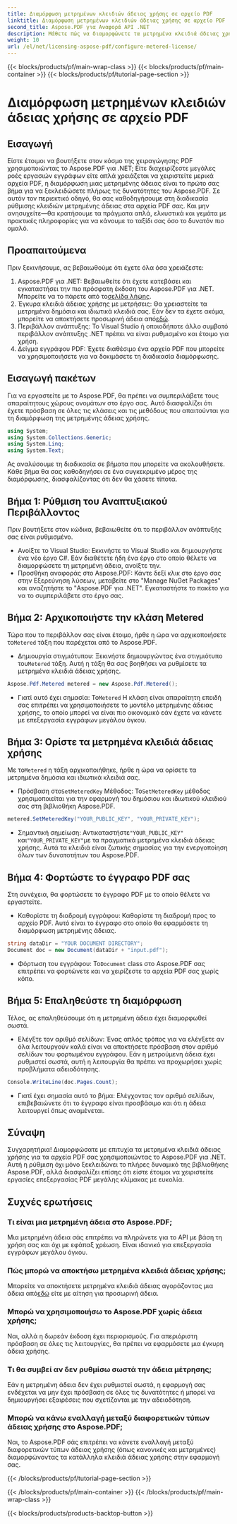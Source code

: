 ```yaml
---
title: Διαμόρφωση μετρημένων κλειδιών άδειας χρήσης σε αρχείο PDF
linktitle: Διαμόρφωση μετρημένων κλειδιών άδειας χρήσης σε αρχείο PDF
second_title: Aspose.PDF για Αναφορά API .NET
description: Μάθετε πώς να διαμορφώνετε τα μετρημένα κλειδιά άδειας χρήσης στα αρχεία PDF σας χρησιμοποιώντας το Aspose.PDF για .NET με αυτόν τον αναλυτικό, βήμα προς βήμα οδηγό.
weight: 10
url: /el/net/licensing-aspose-pdf/configure-metered-license/
---
```


{{< blocks/products/pf/main-wrap-class >}}
{{< blocks/products/pf/main-container >}}
{{< blocks/products/pf/tutorial-page-section >}}

# Διαμόρφωση μετρημένων κλειδιών άδειας χρήσης σε αρχείο PDF

## Εισαγωγή

Είστε έτοιμοι να βουτήξετε στον κόσμο της χειραγώγησης PDF χρησιμοποιώντας το Aspose.PDF για .NET; Είτε διαχειρίζεστε μεγάλες ροές εργασιών εγγράφων είτε απλά χρειάζεται να χειριστείτε μερικά αρχεία PDF, η διαμόρφωση μιας μετρημένης άδειας είναι το πρώτο σας βήμα για να ξεκλειδώσετε πλήρως τις δυνατότητες του Aspose.PDF. Σε αυτόν τον περιεκτικό οδηγό, θα σας καθοδηγήσουμε στη διαδικασία ρύθμισης κλειδιών μετρημένης άδειας στα αρχεία PDF σας. Και μην ανησυχείτε—θα κρατήσουμε τα πράγματα απλά, ελκυστικά και γεμάτα με πρακτικές πληροφορίες για να κάνουμε το ταξίδι σας όσο το δυνατόν πιο ομαλό.

## Προαπαιτούμενα

Πριν ξεκινήσουμε, ας βεβαιωθούμε ότι έχετε όλα όσα χρειάζεστε:

1.  Aspose.PDF για .NET: Βεβαιωθείτε ότι έχετε κατεβάσει και εγκαταστήσει την πιο πρόσφατη έκδοση του Aspose.PDF για .NET. Μπορείτε να το πάρετε από το[σελίδα λήψης](https://releases.aspose.com/pdf/net/).
2.  Έγκυρα κλειδιά άδειας χρήσης με μετρήσεις: Θα χρειαστείτε τα μετρημένα δημόσια και ιδιωτικά κλειδιά σας. Εάν δεν τα έχετε ακόμα, μπορείτε να αποκτήσετε προσωρινή άδεια από[εδώ](https://purchase.aspose.com/temporary-license/).
3. Περιβάλλον ανάπτυξης: Το Visual Studio ή οποιοδήποτε άλλο συμβατό περιβάλλον ανάπτυξης .NET πρέπει να είναι ρυθμισμένο και έτοιμο για χρήση.
4. Δείγμα εγγράφου PDF: Έχετε διαθέσιμο ένα αρχείο PDF που μπορείτε να χρησιμοποιήσετε για να δοκιμάσετε τη διαδικασία διαμόρφωσης.

## Εισαγωγή πακέτων

Για να εργαστείτε με το Aspose.PDF, θα πρέπει να συμπεριλάβετε τους απαραίτητους χώρους ονομάτων στο έργο σας. Αυτό διασφαλίζει ότι έχετε πρόσβαση σε όλες τις κλάσεις και τις μεθόδους που απαιτούνται για τη διαμόρφωση της μετρημένης άδειας χρήσης.

```csharp
using System;
using System.Collections.Generic;
using System.Linq;
using System.Text;
```

Ας αναλύσουμε τη διαδικασία σε βήματα που μπορείτε να ακολουθήσετε. Κάθε βήμα θα σας καθοδηγήσει σε ένα συγκεκριμένο μέρος της διαμόρφωσης, διασφαλίζοντας ότι δεν θα χάσετε τίποτα.

## Βήμα 1: Ρύθμιση του Αναπτυξιακού Περιβάλλοντος

Πριν βουτήξετε στον κώδικα, βεβαιωθείτε ότι το περιβάλλον ανάπτυξής σας είναι ρυθμισμένο.

- Ανοίξτε το Visual Studio: Εκκινήστε το Visual Studio και δημιουργήστε ένα νέο έργο C#. Εάν διαθέτετε ήδη ένα έργο στο οποίο θέλετε να διαμορφώσετε τη μετρημένη άδεια, ανοίξτε την.
- Προσθήκη αναφοράς στο Aspose.PDF: Κάντε δεξί κλικ στο έργο σας στην Εξερεύνηση λύσεων, μεταβείτε στο "Manage NuGet Packages" και αναζητήστε το "Aspose.PDF για .NET". Εγκαταστήστε το πακέτο για να το συμπεριλάβετε στο έργο σας.

## Βήμα 2: Αρχικοποιήστε την κλάση Metered

 Τώρα που το περιβάλλον σας είναι έτοιμο, ήρθε η ώρα να αρχικοποιήσετε το`Metered` τάξη που παρέχεται από το Aspose.PDF.

-  Δημιουργία στιγμιότυπου: Ξεκινήστε δημιουργώντας ένα στιγμιότυπο του`Metered` τάξη. Αυτή η τάξη θα σας βοηθήσει να ρυθμίσετε τα μετρημένα κλειδιά άδειας χρήσης.

```csharp
Aspose.Pdf.Metered metered = new Aspose.Pdf.Metered();
```

-  Γιατί αυτό έχει σημασία: Το`Metered` Η κλάση είναι απαραίτητη επειδή σας επιτρέπει να χρησιμοποιήσετε το μοντέλο μετρημένης άδειας χρήσης, το οποίο μπορεί να είναι πιο οικονομικό εάν έχετε να κάνετε με επεξεργασία εγγράφων μεγάλου όγκου.

## Βήμα 3: Ορίστε τα μετρημένα κλειδιά άδειας χρήσης

 Με το`Metered` η τάξη αρχικοποιήθηκε, ήρθε η ώρα να ορίσετε τα μετρημένα δημόσια και ιδιωτικά κλειδιά σας.

-  Πρόσβαση στο`SetMeteredKey` Μέθοδος: Το`SetMeteredKey` μέθοδος χρησιμοποιείται για την εφαρμογή του δημόσιου και ιδιωτικού κλειδιού σας στη βιβλιοθήκη Aspose.PDF.

```csharp
metered.SetMeteredKey("YOUR_PUBLIC_KEY", "YOUR_PRIVATE_KEY");
```

-  Σημαντική σημείωση: Αντικαταστήστε`"YOUR_PUBLIC_KEY"` και`"YOUR_PRIVATE_KEY"`με τα πραγματικά μετρημένα κλειδιά άδειας χρήσης. Αυτά τα κλειδιά είναι ζωτικής σημασίας για την ενεργοποίηση όλων των δυνατοτήτων του Aspose.PDF.

## Βήμα 4: Φορτώστε το έγγραφο PDF σας

Στη συνέχεια, θα φορτώσετε το έγγραφο PDF με το οποίο θέλετε να εργαστείτε.

- Καθορίστε τη διαδρομή εγγράφου: Καθορίστε τη διαδρομή προς το αρχείο PDF. Αυτό είναι το έγγραφο στο οποίο θα εφαρμόσετε τη διαμόρφωση μετρημένης άδειας.

```csharp
string dataDir = "YOUR DOCUMENT DIRECTORY";
Document doc = new Document(dataDir + "input.pdf");
```

-  Φόρτωση του εγγράφου: Το`Document` class στο Aspose.PDF σας επιτρέπει να φορτώνετε και να χειρίζεστε τα αρχεία PDF σας χωρίς κόπο.

## Βήμα 5: Επαληθεύστε τη διαμόρφωση

Τέλος, ας επαληθεύσουμε ότι η μετρημένη άδεια έχει διαμορφωθεί σωστά.

- Ελέγξτε τον αριθμό σελίδων: Ένας απλός τρόπος για να ελέγξετε αν όλα λειτουργούν καλά είναι να αποκτήσετε πρόσβαση στον αριθμό σελίδων του φορτωμένου εγγράφου. Εάν η μετρούμενη άδεια έχει ρυθμιστεί σωστά, αυτή η λειτουργία θα πρέπει να προχωρήσει χωρίς προβλήματα αδειοδότησης.

```csharp
Console.WriteLine(doc.Pages.Count);
```

- Γιατί έχει σημασία αυτό το βήμα: Ελέγχοντας τον αριθμό σελίδων, επιβεβαιώνετε ότι το έγγραφο είναι προσβάσιμο και ότι η άδεια λειτουργεί όπως αναμένεται.

## Σύναψη

Συγχαρητήρια! Διαμορφώσατε με επιτυχία τα μετρημένα κλειδιά άδειας χρήσης για τα αρχεία PDF σας χρησιμοποιώντας το Aspose.PDF για .NET. Αυτή η ρύθμιση όχι μόνο ξεκλειδώνει το πλήρες δυναμικό της βιβλιοθήκης Aspose.PDF, αλλά διασφαλίζει επίσης ότι είστε έτοιμοι να χειριστείτε εργασίες επεξεργασίας PDF μεγάλης κλίμακας με ευκολία.

## Συχνές ερωτήσεις

### Τι είναι μια μετρημένη άδεια στο Aspose.PDF;  
Μια μετρημένη άδεια σάς επιτρέπει να πληρώνετε για το API με βάση τη χρήση σας και όχι με εφάπαξ χρέωση. Είναι ιδανικό για επεξεργασία εγγράφων μεγάλου όγκου.

### Πώς μπορώ να αποκτήσω μετρημένα κλειδιά άδειας χρήσης;  
 Μπορείτε να αποκτήσετε μετρημένα κλειδιά άδειας αγοράζοντας μια άδεια από[εδώ](https://purchase.aspose.com/buy) είτε με αίτηση για προσωρινή άδεια.

### Μπορώ να χρησιμοποιήσω το Aspose.PDF χωρίς άδεια χρήσης;  
Ναι, αλλά η δωρεάν έκδοση έχει περιορισμούς. Για απεριόριστη πρόσβαση σε όλες τις λειτουργίες, θα πρέπει να εφαρμόσετε μια έγκυρη άδεια χρήσης.

### Τι θα συμβεί αν δεν ρυθμίσω σωστά την άδεια μέτρησης;  
Εάν η μετρημένη άδεια δεν έχει ρυθμιστεί σωστά, η εφαρμογή σας ενδέχεται να μην έχει πρόσβαση σε όλες τις δυνατότητες ή μπορεί να δημιουργήσει εξαιρέσεις που σχετίζονται με την αδειοδότηση.

### Μπορώ να κάνω εναλλαγή μεταξύ διαφορετικών τύπων άδειας χρήσης στο Aspose.PDF;  
Ναι, το Aspose.PDF σάς επιτρέπει να κάνετε εναλλαγή μεταξύ διαφορετικών τύπων άδειας χρήσης (όπως κανονικές και μετρημένες) διαμορφώνοντας τα κατάλληλα κλειδιά άδειας χρήσης στην εφαρμογή σας.

{{< /blocks/products/pf/tutorial-page-section >}}

{{< /blocks/products/pf/main-container >}}
{{< /blocks/products/pf/main-wrap-class >}}

{{< blocks/products/products-backtop-button >}}

